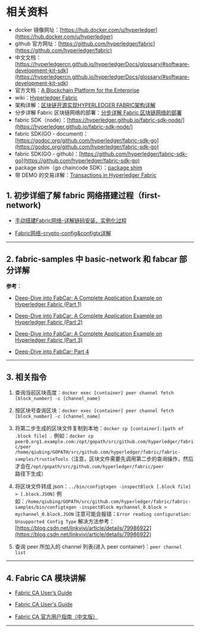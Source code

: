 # 相关资料

- docker 镜像网址：[https://hub.docker.com/u/hyperledger](https://hub.docker.com/u/hyperledger)
- github 官方网址：[https://github.com/hyperledger/fabric](https://github.com/hyperledger/fabric)
- 中文文档：[https://hyperledgercn.github.io/hyperledgerDocs/glossary/#software-development-kit-sdk](https://hyperledgercn.github.io/hyperledgerDocs/glossary/#software-development-kit-sdk)
- 官方文档：[A Blockchain Platform for the Enterprise](https://hyperledger-fabric.readthedocs.io/en/release-1.4/)
- wiki：[Hyperledger Fabric](https://wiki.hyperledger.org/display/Fabric)
- 架构详解：[区块链开源实现HYPERLEDGER FABRIC架构详解](http://www.taohui.pub/2018/05/26/%e5%8c%ba%e5%9d%97%e9%93%be%e5%bc%80%e6%ba%90%e5%ae%9e%e7%8e%b0hyperledger-fabric%e6%9e%b6%e6%9e%84%e8%af%a6%e8%a7%a3/?hmsr=toutiao.io&utm_medium=toutiao.io&utm_source=toutiao.io)
- 分步详解 Fabric 区块链网络的部署：[分步详解 Fabric 区块链网络的部署](https://www.ibm.com/developerworks/cn/cloud/library/cl-lo-hyperledger-fabric-practice-analysis/index.html)
- fabric SDK（node）：[https://hyperledger.github.io/fabric-sdk-node/](https://hyperledger.github.io/fabric-sdk-node/)
- fabric SDK(GO - document)：[https://godoc.org/github.com/hyperledger/fabric-sdk-go](https://godoc.org/github.com/hyperledger/fabric-sdk-go)
- fabric SDK(GO - github)：[https://github.com/hyperledger/fabric-sdk-go](https://github.com/hyperledger/fabric-sdk-go)
- package shim（go chaincode SDK）：[package shim](https://godoc.org/github.com/hyperledger/fabric/core/chaincode/shim#Chaincode)
- 带 DEMO 的交易详解：[Transactions in Hyperledger Fabric](https://medium.com/@kctheservant/transactions-in-hyperledger-fabric-50e068dda8a9)

## 1. 初步详细了解 fabric 网络搭建过程（first-network)

- [手动搭建Fabric网络-详解链码安装、实例化过程](https://zhuanlan.zhihu.com/p/35363316)

- [Fabric网络-crypto-config&configtx详解](https://zhuanlan.zhihu.com/p/35339234)

---

## 2. fabric-samples 中 basic-network 和 fabcar 部分详解

**参考**：

- [Deep-Dive into FabCar: A Complete Application Example on Hyperledger Fabric (Part 1)](https://medium.com/@kctheservant/deep-dive-into-fabcar-part-1-57c2530148a0)

- [Deep-Dive into FabCar: A Complete Application Example on Hyperledger Fabric (Part 2)](https://medium.com/@kctheservant/deep-dive-into-fabcar-part-2-92aee9e5050d)

- [Deep-Dive into FabCar: A Complete Application Example on Hyperledger Fabric (Part 3)](https://medium.com/@kctheservant/deep-dive-into-fabcar-part-3-692d9026891e)

- [Deep-Dive into FabCar: Part 4](https://medium.com/@kctheservant/deep-dive-into-fabcar-part-4-386faa571ce5)

---

## 3. 相关指令

1. 查询当前区块高度：`docker exec [container] peer channel fetch [block_number] -c [channel_name]`

2. 按区块号查询区块：`docker exec [container] peer channel fetch [block_number] -c [channel_name]`

3. 将第二步生成的区块文件复制到本地：`docker cp [container]:[path of .block file] .`
    例如：`docker cp peer0.org1.example.com:/opt/gopath/src/github.com/hyperledger/fabric/peer /home/qiubing/GOPATH/src/github.com/hyperledger/fabric/fabric-samples/trustieTools`（注意，区块文件需要先调用第二步的查询操作，然后才会在`/opt/gopath/src/github.com/hyperledger/fabric/peer`路径下生成）

4. 将区块文件转成 json：`../bin/configtxgen -inspectBlock [.block file] > [.block.JSON]`
    例如：`/home/qiubing/GOPATH/src/github.com/hyperledger/fabric/fabric-samples/bin/configtxgen -inspectBlock mychannel_0.block > mychannel_0.block.JSON`
    注意可能会报错：`Error reading configuration: Unsupported Config Type`
    解决方法参考：[https://blog.csdn.net/linkvivi/article/details/79986922](https://blog.csdn.net/linkvivi/article/details/79986922)

5. 查询 peer 所加入的 channel 列表(进入 peer container)：`peer channel list`

---

## 4. Fabric CA 模块讲解

- [Fabric CA User’s Guide](https://hyperledger-fabric-ca.readthedocs.io/en/release-1.4/users-guide.html#initializing-the-server)

- [Fabric CA User's Guide](https://github.com/hyperledger/fabric-ca/blob/release-1.4/docs/source/users-guide.rst)

- [Fabric CA 官方用户指南（中文版）](https://blog.csdn.net/greedystar/article/details/80344984)

---